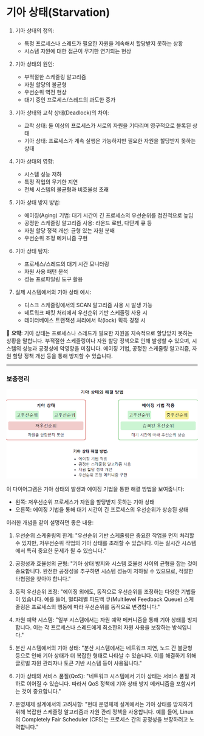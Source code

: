# 기아 상태(Starvation)

1. 기아 상태의 정의:
    - 특정 프로세스나 스레드가 필요한 자원을 계속해서 할당받지 못하는 상황
    - 시스템 자원에 대한 접근이 무기한 연기되는 현상


2. 기아 상태의 원인:
    - 부적절한 스케줄링 알고리즘
    - 자원 할당의 불균형
    - 우선순위 역전 현상
    - 대기 중인 프로세스/스레드의 과도한 증가


3. 기아 상태와 교착 상태(Deadlock)의 차이:
    - 교착 상태: 둘 이상의 프로세스가 서로의 자원을 기다리며 영구적으로 블록된 상태
    - 기아 상태: 프로세스가 계속 실행은 가능하지만 필요한 자원을 할당받지 못하는 상태


4. 기아 상태의 영향:
    - 시스템 성능 저하
    - 특정 작업의 무기한 지연
    - 전체 시스템의 불균형과 비효율성 초래


5. 기아 상태 방지 방법:
    - 에이징(Aging) 기법: 대기 시간이 긴 프로세스의 우선순위를 점진적으로 높임
    - 공정한 스케줄링 알고리즘 사용: 라운드 로빈, 다단계 큐 등
    - 자원 할당 정책 개선: 균형 있는 자원 분배
    - 우선순위 조정 메커니즘 구현


6. 기아 상태 탐지:
    - 프로세스/스레드의 대기 시간 모니터링
    - 자원 사용 패턴 분석
    - 성능 프로파일링 도구 활용


7. 실제 시스템에서의 기아 상태 예시:
    - 디스크 스케줄링에서의 SCAN 알고리즘 사용 시 발생 가능
    - 네트워크 패킷 처리에서 우선순위 기반 스케줄링 사용 시
    - 데이터베이스 트랜잭션 처리에서 락(lock) 획득 경쟁 시


📌 **요약**: 기아 상태는 프로세스나 스레드가 필요한 자원을 지속적으로 할당받지 못하는 상황을 말합니다. 부적절한 스케줄링이나 자원 할당 정책으로 인해 발생할 수 있으며, 시스템의 성능과 공정성에 악영향을 미칩니다. 에이징 기법, 공정한 스케줄링 알고리즘, 자원 할당 정책 개선 등을 통해 방지할 수 있습니다.

___
### 보충정리

![img.png](기아상태해결방법.png)


이 다이어그램은 기아 상태의 발생과 에이징 기법을 통한 해결 방법을 보여줍니다:
- 왼쪽: 저우선순위 프로세스가 자원을 할당받지 못하는 기아 상태
- 오른쪽: 에이징 기법을 통해 대기 시간이 긴 프로세스의 우선순위가 상승된 상태

이러한 개념을 같이 설명하면 좋은 내용:

1. 우선순위 스케줄링의 한계:
   "우선순위 기반 스케줄링은 중요한 작업을 먼저 처리할 수 있지만, 저우선순위 작업의 기아 상태를 초래할 수 있습니다. 이는 실시간 시스템에서 특히 중요한 문제가 될 수 있습니다."

2. 공정성과 효율성의 균형:
   "기아 상태 방지와 시스템 효율성 사이의 균형을 잡는 것이 중요합니다. 완전한 공정성을 추구하면 시스템 성능이 저하될 수 있으므로, 적절한 타협점을 찾아야 합니다."

3. 동적 우선순위 조정:
   "에이징 외에도, 동적으로 우선순위를 조정하는 다양한 기법들이 있습니다. 예를 들어, 멀티레벨 피드백 큐(Multilevel Feedback Queue) 스케줄링은 프로세스의 행동에 따라 우선순위를 동적으로 변경합니다."

4. 자원 예약 시스템:
   "일부 시스템에서는 자원 예약 메커니즘을 통해 기아 상태를 방지합니다. 이는 각 프로세스나 스레드에게 최소한의 자원 사용을 보장하는 방식입니다."

5. 분산 시스템에서의 기아 상태:
   "분산 시스템에서는 네트워크 지연, 노드 간 불균형 등으로 인해 기아 상태가 더 복잡한 형태로 나타날 수 있습니다. 이를 해결하기 위해 글로벌 자원 관리자나 토큰 기반 시스템 등이 사용됩니다."

6. 기아 상태와 서비스 품질(QoS):
   "네트워크 시스템에서 기아 상태는 서비스 품질 저하로 이어질 수 있습니다. 따라서 QoS 정책에 기아 상태 방지 메커니즘을 포함시키는 것이 중요합니다."

7. 운영체제 설계에서의 고려사항:
   "현대 운영체제 설계에서는 기아 상태를 방지하기 위해 복잡한 스케줄링 알고리즘과 자원 관리 정책을 사용합니다. 예를 들어, Linux의 Completely Fair Scheduler (CFS)는 프로세스 간의 공정성을 보장하려고 노력합니다."
